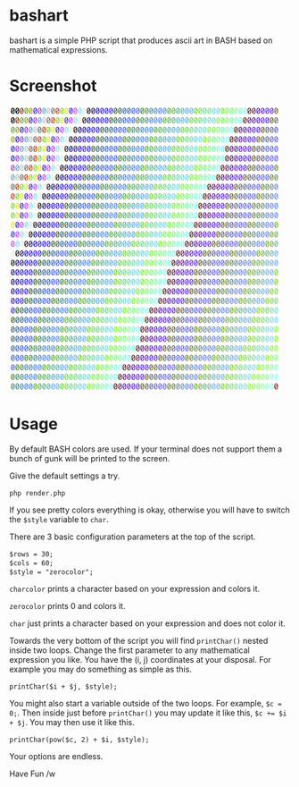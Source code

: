 bashart
=======

bashart is a simple PHP script that produces ascii art in BASH based on mathematical expressions.

Screenshot
==========

<a target="_blank" href="example.png"><img src="example.png" alt="example bashart render" /></a>

Usage
=====

By default BASH colors are used. If your terminal does not support them a bunch of gunk will be printed to the screen.

Give the default settings a try.

    php render.php

If you see pretty colors everything is okay, otherwise you will have to switch the `$style` variable to `char`.

There are 3 basic configuration parameters at the top of the script.

    $rows = 30;
    $cols = 60;
    $style = "zerocolor";

`charcolor` prints a character based on your expression and colors it.

`zerocolor` prints 0 and colors it.

`char` just prints a character based on your expression and does not color it.

Towards the very bottom of the script you will find `printChar()` nested inside two loops. Change the first parameter to any mathematical expression you like. You have the (i, j) coordinates at your disposal. For example you may do something as simple as this.

    printChar($i + $j, $style);

You might also start a variable outside of the two loops. For example, `$c = 0;`. Then inside just before `printChar()` you may update it like this, `$c += $i + $j`. You may then use it like this.

    printChar(pow($c, 2) + $i, $style);

Your options are endless.

Have Fun /w
